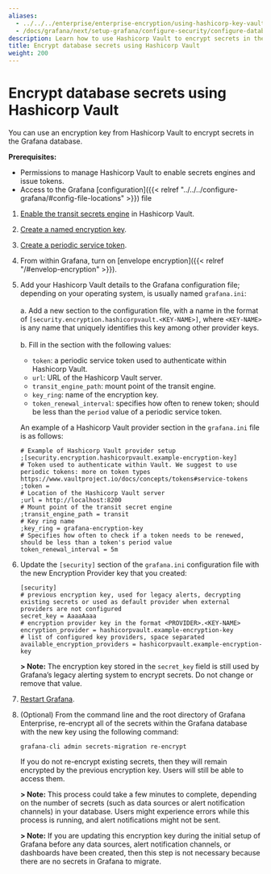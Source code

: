 ```yaml
---
aliases:
  - ../../../enterprise/enterprise-encryption/using-hashicorp-key-vault-to-encrypt-database-secrets/
  - /docs/grafana/next/setup-grafana/configure-security/configure-database-encryption/encrypt-secrets-using-hashicorp-key-vault/
description: Learn how to use Hashicorp Vault to encrypt secrets in the Grafana database.
title: Encrypt database secrets using Hashicorp Vault
weight: 200
---
```


# Encrypt database secrets using Hashicorp Vault

You can use an encryption key from Hashicorp Vault to encrypt secrets in the Grafana database.

**Prerequisites:**

- Permissions to manage Hashicorp Vault to enable secrets engines and issue tokens.
- Access to the Grafana [configuration]({{< relref "../../../configure-grafana/#config-file-locations" >}}) file

1. [Enable the transit secrets engine](https://www.vaultproject.io/docs/secrets/transit#setup) in Hashicorp Vault.

2. [Create a named encryption key](https://www.vaultproject.io/docs/secrets/transit#setup).

3. [Create a periodic service token](https://learn.hashicorp.com/tutorials/vault/tokens#periodic-service-tokens).

4. From within Grafana, turn on [envelope encryption]({{< relref "/#envelop-encryption" >}}).

5. Add your Hashicorp Vault details to the Grafana configuration file; depending on your operating system, is usually named `grafana.ini`:
   <br><br>a. Add a new section to the configuration file, with a name in the format of `[security.encryption.hashicorpvault.<KEY-NAME>]`, where `<KEY-NAME>` is any name that uniquely identifies this key among other provider keys.
   <br><br>b. Fill in the section with the following values:
   <br>

   - `token`: a periodic service token used to authenticate within Hashicorp Vault.
   - `url`: URL of the Hashicorp Vault server.
   - `transit_engine_path`: mount point of the transit engine.
   - `key_ring`: name of the encryption key.
   - `token_renewal_interval`: specifies how often to renew token; should be less than the `period` value of a periodic service token.

   An example of a Hashicorp Vault provider section in the `grafana.ini` file is as follows:

   ```
   # Example of Hashicorp Vault provider setup
   ;[security.encryption.hashicorpvault.example-encryption-key]
   # Token used to authenticate within Vault. We suggest to use periodic tokens: more on token types https://www.vaultproject.io/docs/concepts/tokens#service-tokens
   ;token =
   # Location of the Hashicorp Vault server
   ;url = http://localhost:8200
   # Mount point of the transit secret engine
   ;transit_engine_path = transit
   # Key ring name
   ;key_ring = grafana-encryption-key
   # Specifies how often to check if a token needs to be renewed, should be less than a token's period value
   token_renewal_interval = 5m
   ```

6. Update the `[security]` section of the `grafana.ini` configuration file with the new Encryption Provider key that you created:

   ```
   [security]
   # previous encryption key, used for legacy alerts, decrypting existing secrets or used as default provider when external providers are not configured
   secret_key = AaaaAaaa
   # encryption provider key in the format <PROVIDER>.<KEY-NAME>
   encryption_provider = hashicorpvault.example-encryption-key
   # list of configured key providers, space separated
   available_encryption_providers = hashicorpvault.example-encryption-key
   ```

   **> Note:** The encryption key stored in the `secret_key` field is still used by Grafana’s legacy alerting system to encrypt secrets. Do not change or remove that value.

7. [Restart Grafana](https://grafana.com/docs/grafana/latest/installation/restart-grafana/).

8. (Optional) From the command line and the root directory of Grafana Enterprise, re-encrypt all of the secrets within the Grafana database with the new key using the following command:

   `grafana-cli admin secrets-migration re-encrypt`

   If you do not re-encrypt existing secrets, then they will remain encrypted by the previous encryption key. Users will still be able to access them.

   **> Note:** This process could take a few minutes to complete, depending on the number of secrets (such as data sources or alert notification channels) in your database. Users might experience errors while this process is running, and alert notifications might not be sent.

   **> Note:** If you are updating this encryption key during the initial setup of Grafana before any data sources, alert notification channels, or dashboards have been created, then this step is not necessary because there are no secrets in Grafana to migrate.

